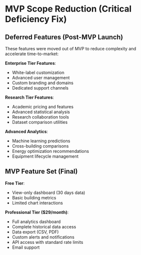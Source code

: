 # MVP Scope Reduction (Critical Deficiency Fix)

## Deferred Features (Post-MVP Launch)
These features were moved out of MVP to reduce complexity and accelerate time-to-market:

**Enterprise Tier Features**:
- White-label customization
- Advanced user management
- Custom branding and domains
- Dedicated support channels

**Research Tier Features**:
- Academic pricing and features
- Advanced statistical analysis
- Research collaboration tools
- Dataset comparison utilities

**Advanced Analytics**:
- Machine learning predictions
- Cross-building comparisons
- Energy optimization recommendations
- Equipment lifecycle management

## MVP Feature Set (Final)
**Free Tier**:
- View-only dashboard (30 days data)
- Basic building metrics
- Limited chart interactions

**Professional Tier ($29/month)**:
- Full analytics dashboard
- Complete historical data access
- Data export (CSV, PDF)
- Custom alerts and notifications
- API access with standard rate limits
- Email support
